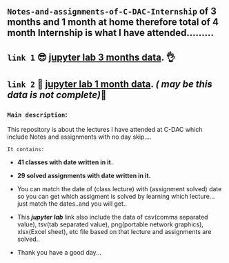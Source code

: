 ## `Notes-and-assignments-of-C-DAC-Internship` of 3 months and 1 month at home therefore total of 4 month Internship is what I have attended.........
## `link 1` :sunglasses:	[jupyter lab 3 months data](http://localhost:8888/lab/tree/Abhish_AI_with_python). :ok_hand:	
## `link 2` :call_me_hand: [jupyter lab 1 month data](http://localhost:8889/lab/tree/Abhish_AI_with_python_online). _( may be this data is not complete)_:pinching_hand:	
### `Main description`:
This repository is about the lectures I have attended at C-DAC which include Notes and assignments with no day skip....

`It contains:`

* **41 classes with date written in it.**

* **29 solved assignments with date written in it.**

* You can match the date of (class lecture) with (assignment solved) date so you can get which assigment is solved by learning which lecture... just match the dates..and you will get..

* This ***jupyter lab*** link also include the data of csv(comma separated value), tsv(tab separated value), png(portable network graphics), xlsx(Excel sheet), etc file based on that lecture and assignments are solved..

* Thank you have a good day...
